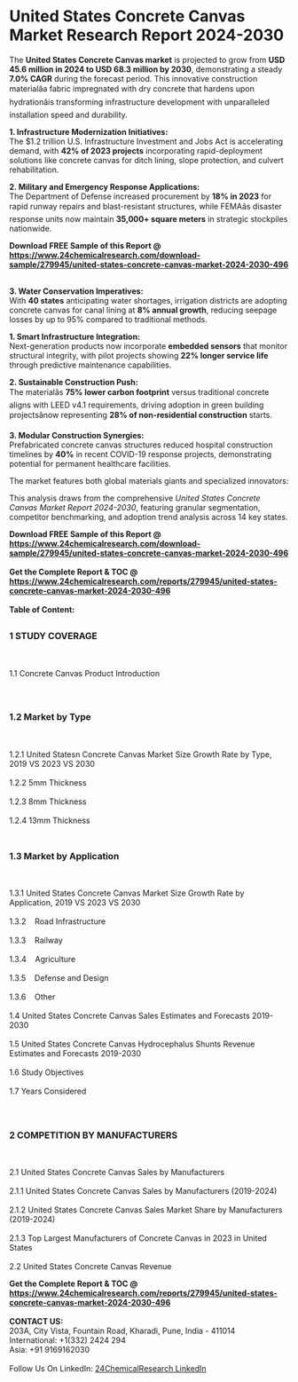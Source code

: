 <h1>United States Concrete Canvas Market Research Report 2024-2030</h1><p>The <strong>United States Concrete Canvas market</strong> is projected to grow from <strong>USD 45.6 million in 2024 to USD 68.3 million by 2030</strong>, demonstrating a steady <strong>7.0% CAGR</strong> during the forecast period. This innovative construction materialâa fabric impregnated with dry concrete that hardens upon hydrationâis transforming infrastructure development with unparalleled installation speed and durability.</p><p><strong>1. Infrastructure Modernization Initiatives:</strong><br>
The $1.2 trillion U.S. Infrastructure Investment and Jobs Act is accelerating demand, with <strong>42% of 2023 projects</strong> incorporating rapid-deployment solutions like concrete canvas for ditch lining, slope protection, and culvert rehabilitation.</p><p><strong>2. Military and Emergency Response Applications:</strong><br>
The Department of Defense increased procurement by <strong>18% in 2023</strong> for rapid runway repairs and blast-resistant structures, while FEMAâs disaster response units now maintain <strong>35,000+ square meters</strong> in strategic stockpiles nationwide.</p><div><b>Download FREE Sample of this Report @ 
            <a href="https://www.24chemicalresearch.com/download-sample/279945/united-states-concrete-canvas-market-2024-2030-496">
            https://www.24chemicalresearch.com/download-sample/279945/united-states-concrete-canvas-market-2024-2030-496</a></b></div><br><p><strong>3. Water Conservation Imperatives:</strong><br>
With <strong>40 states</strong> anticipating water shortages, irrigation districts are adopting concrete canvas for canal lining at <strong>8% annual growth</strong>, reducing seepage losses by up to 95% compared to traditional methods.</p><p><strong>1. Smart Infrastructure Integration:</strong><br>
Next-generation products now incorporate <strong>embedded sensors</strong> that monitor structural integrity, with pilot projects showing <strong>22% longer service life</strong> through predictive maintenance capabilities.</p><p><strong>2. Sustainable Construction Push:</strong><br>
The materialâs <strong>75% lower carbon footprint</strong> versus traditional concrete aligns with LEED v4.1 requirements, driving adoption in green building projectsânow representing <strong>28% of non-residential construction</strong> starts.</p><p><strong>3. Modular Construction Synergies:</strong><br>
Prefabricated concrete canvas structures reduced hospital construction timelines by <strong>40%</strong> in recent COVID-19 response projects, demonstrating potential for permanent healthcare facilities.</p><p>The market features both global materials giants and specialized innovators:</p><p>This analysis draws from the comprehensive <em>United States Concrete Canvas Market Report 2024-2030</em>, featuring granular segmentation, competitor benchmarking, and adoption trend analysis across 14 key states.</p><div><b>Download FREE Sample of this Report @ 
            <a href="https://www.24chemicalresearch.com/download-sample/279945/united-states-concrete-canvas-market-2024-2030-496">
            https://www.24chemicalresearch.com/download-sample/279945/united-states-concrete-canvas-market-2024-2030-496</a></b></div><br><div><b>Get the Complete Report & TOC @ 
            <a href="https://www.24chemicalresearch.com/reports/279945/united-states-concrete-canvas-market-2024-2030-496">
            https://www.24chemicalresearch.com/reports/279945/united-states-concrete-canvas-market-2024-2030-496</a></b></div><br>
            <b>Table of Content:</b><p><h2><span style="font-size:16px"><strong>1 STUDY COVERAGE</strong></span></h2><br />
<p>1.1 Concrete Canvas Product Introduction</p><br />
<h2><span style="font-size:16px"><strong>1.2 Market by Type</strong></span></h2><br />
<p>1.2.1 United Statesn Concrete Canvas Market Size Growth Rate by Type, 2019 VS 2023 VS 2030<br /><br />
1.2.2 5mm Thickness&nbsp;&nbsp; &nbsp;<br /><br />
1.2.3 8mm Thickness<br /><br />
1.2.4 13mm Thickness<br /><br />
<h2><span style="font-size:16px"><strong>1.3 Market by Application</strong></span></h2><br />
<p>1.3.1 United States Concrete Canvas Market Size Growth Rate by Application, 2019 VS 2023 VS 2030<br /><br />
1.3.2&nbsp;&nbsp; &nbsp;Road Infrastructure<br /><br />
1.3.3&nbsp;&nbsp; &nbsp;Railway<br /><br />
1.3.4&nbsp;&nbsp; &nbsp;Agriculture<br /><br />
1.3.5&nbsp;&nbsp; &nbsp;Defense and Design<br /><br />
1.3.6&nbsp;&nbsp; &nbsp;Other<br /><br />
1.4 United States Concrete Canvas Sales Estimates and Forecasts 2019-2030<br /><br />
1.5 United States Concrete Canvas Hydrocephalus Shunts Revenue Estimates and Forecasts 2019-2030<br /><br />
1.6 Study Objectives<br /><br />
1.7 Years Considered</p><br />
<h2><span style="font-size:16px"><strong>2 COMPETITION BY MANUFACTURERS</strong></span></h2><br />
<p>2.1 United States Concrete Canvas Sales by Manufacturers<br /><br />
2.1.1 United States Concrete Canvas Sales by Manufacturers (2019-2024)<br /><br />
2.1.2 United States Concrete Canvas Sales Market Share by Manufacturers (2019-2024)<br /><br />
2.1.3 Top Largest Manufacturers of Concrete Canvas in 2023 in United States<br /><br />
2.2 United States Concrete Canvas Revenue </p><div><b>Get the Complete Report & TOC @ 
            <a href="https://www.24chemicalresearch.com/reports/279945/united-states-concrete-canvas-market-2024-2030-496">
            https://www.24chemicalresearch.com/reports/279945/united-states-concrete-canvas-market-2024-2030-496</a></b></div><br><b>CONTACT US:</b><br>
            203A, City Vista, Fountain Road, Kharadi, Pune, India - 411014<br>
            International: +1(332) 2424 294<br>
            Asia: +91 9169162030 <br><br>
            Follow Us On LinkedIn: <a href="https://www.linkedin.com/company/24chemicalresearch/">24ChemicalResearch LinkedIn</a>